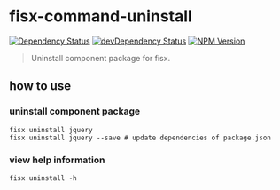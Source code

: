 fisx-command-uninstall
========

[![Dependency Status](https://david-dm.org/wuhy/fisx-command-uninstall.svg)](https://david-dm.org/wuhy/fisx-command-uninstall) [![devDependency Status](https://david-dm.org/wuhy/fisx-command-uninstall/dev-status.svg)](https://david-dm.org/wuhy/fisx-command-uninstall#info=devDependencies) [![NPM Version](https://img.shields.io/npm/v/fisx-command-uninstall.svg?style=flat)](https://npmjs.org/package/fisx-command-uninstall)


> Uninstall component package for fisx.

## how to use

### uninstall component package

```shell
fisx uninstall jquery
fisx uninstall jquery --save # update dependencies of package.json
```

### view help information
    
```shell
fisx uninstall -h
```
